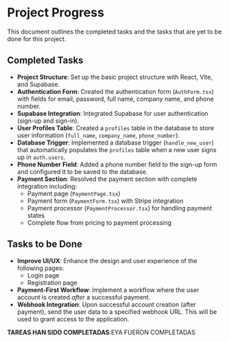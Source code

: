 # Project Progress

This document outlines the completed tasks and the tasks that are yet to be done for this project.

## Completed Tasks

- **Project Structure**: Set up the basic project structure with React, Vite, and Supabase.
- **Authentication Form**: Created the authentication form (`AuthForm.tsx`) with fields for email, password, full name, company name, and phone number.
- **Supabase Integration**: Integrated Supabase for user authentication (sign-up and sign-in).
- **User Profiles Table**: Created a `profiles` table in the database to store user information (`full_name`, `company_name`, `phone_number`).
- **Database Trigger**: Implemented a database trigger (`handle_new_user`) that automatically populates the `profiles` table when a new user signs up in `auth.users`.
- **Phone Number Field**: Added a phone number field to the sign-up form and configured it to be saved to the database.
- **Payment Section**: Resolved the payment section with complete integration including:
  - Payment page (`PaymentPage.tsx`)
  - Payment form (`PaymentForm.tsx`) with Stripe integration
  - Payment processor (`PaymentProcessor.tsx`) for handling payment states
  - Complete flow from pricing to payment processing

## Tasks to be Done

- **Improve UI/UX**: Enhance the design and user experience of the following pages:
  - Login page
  - Registration page
- **Payment-First Workflow**: Implement a workflow where the user account is created *after* a successful payment.
- **Webhook Integration**: Upon successful account creation (after payment), send the user data to a specified webhook URL. This will be used to grant access to the application.

**TAREAS HAN SIDO COMPLETADAS**:EYA FUERON COMPLETADAS